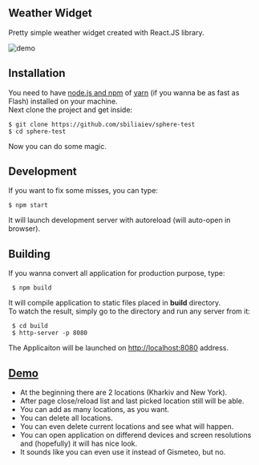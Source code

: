 ## Weather Widget
Pretty simple weather widget created with React.JS library.

![demo](https://pp.vk.me/c638928/v638928854/b98c/g9P-1QhNuow.jpg)

## Installation
You need to have [node.js and npm](https://nodejs.org) of [yarn](https://yarnpkg.com/) (if you wanna be as fast as Flash) installed on your machine.<br>
Next clone the project and get inside:
```
$ git clone https://github.com/sbiliaiev/sphere-test
$ cd sphere-test
```
Now you can do some magic.

## Development
If you want to fix some misses, you can type:
```
$ npm start
```
It will launch development server with autoreload (will auto-open in browser).

## Building
If you wanna convert all application for production purpose, type:
```
 $ npm build
```
It will compile application to static files placed in **build** directory.<br>
To watch the result, simply go to the directory and run any server from it:
```
 $ cd build
 $ http-server -p 8080
```
The Applicaiton will be launched on [http://localhost:8080](http://localhost:8080) address.

## [Demo](http://sphere-test.esy.es)
- At the beginning there are 2 locations (Kharkiv and New York).
- After page close/reload list and last picked location still will be able.
- You can add as many locations, as you want. 
- You can delete all locations.
- You can even delete current locations and see what will happen.
- You can open application on differend devices and screen resolutions and (hopefully) it will has nice look.
- It sounds like you can even use it instead of Gismeteo, but no.
